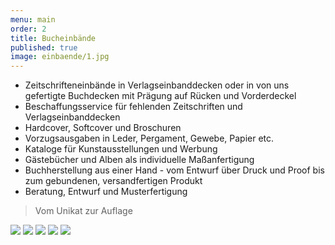 ```yaml
---
menu: main
order: 2
title: Bucheinbände
published: true
image: einbaende/1.jpg
---
```

- Zeitschrifteneinbände in Verlagseinbanddecken oder in von uns gefertigte Buchdecken mit Prägung auf Rücken und Vorderdeckel
- Beschaffungsservice für fehlenden Zeitschriften und Verlagseinbanddecken
- Hardcover, Softcover und Broschuren
- Vorzugsausgaben in Leder, Pergament, Gewebe, Papier etc.
- Kataloge für Kunstausstellungen und Werbung
- Gästebücher und Alben als individuelle Maßanfertigung
- Buchherstellung aus einer Hand - vom Entwurf über Druck und Proof bis zum gebundenen, versandfertigen Produkt
- Beratung, Entwurf und Musterfertigung

> Vom Unikat zur Auflage

![](einbaende/2.jpg)
![](einbaende/3.jpg)
![](einbaende/4.jpg)
![](einbaende/5.jpg)
![](einbaende/6.jpg)